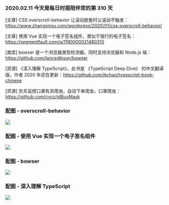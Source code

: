 ### 2020.02.11 今天是每日时报陪伴您的第 310 天

[文章] CSS overscroll-behavior 让滚动嵌套时父滚动不触发：<https://www.zhangxinxu.com/wordpress/2020/01/css-overscroll-behavior/>

[文章] 使用 Vue 实现一个电子签名组件，类似于银行的电子签名：<https://segmentfault.com/a/1190000021480313>

[类库] bowser 是一个浏览器类型检测器，同时支持浏览器和 Node.js 端：<https://github.com/lancedikson/bowser>

[资源] 《深入理解 TypeScript》，此书是 《TypeScript Deep Dive》 的中文翻译版，作者 2020 年还在更新：<https://github.com/jkchao/typescript-book-chinese>

[资源] 京东监控口罩有货爬虫，自动下单爬虫，口罩爬虫：<https://github.com/cycz/jdBuyMask>

### 配图 - overscroll-behavior
![](https://image.zhangxinxu.com/image/blog/202001/2020-01-04_223859.png)

### 配图 - 使用 Vue 实现一个电子签名组件
![](https://image-static.segmentfault.com/125/730/1257309244-5e0efab6d9dc1_articlex)

### 配图 - bowser
![](http://qn.40zhe.com/20200211165634.png)

### 配图 - 深入理解 TypeScript
![](http://qn.40zhe.com/20200211165904.png)
